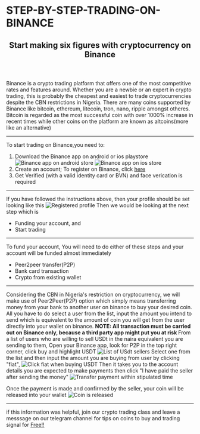 # STEP-BY-STEP-TRADING-ON-BINANCE
<header>
  <h2><strong>Start making six figures with cryptocurrency on Binance</strong></h2>
</header>

<p>
  Binance is a crypto trading platform that offers one of the most competitive rates and features around. Whether you are a newbie or an expert in crypto trading, this is probably the cheapest and easiest to trade cryptocurrencies despite the CBN restrictions in Nigeria.
  There are many coins supported by Binance like bitcoin, ethereum, litecoin, tron, nano, ripple amongst otheres. Bitcoin is regarded as the most successful coin with over 1000% increase in recent times while other coins on the platform are known as altcoins(more like an alternative)   
</p>
<hr>
<p> 
  To start trading on Binance,you need to:
<ol> 
  <li>Download the Binance app on android or ios playstore
    <img src="https://imgur.com/NgQzRQG" alt="Binance app on android store">
    <img src="https://imgur.com/SDoMlwm" alt="Binance app on ios store">
  </li>
  <li> Create an account;  To register on Binance, click <a href="https://bit.ly/3erVB5p">here</a></li>
  <li> Get Verified (with a valid identity card or BVN) and face verication is required</li>
</ol>
</p>
<hr>
<p> 
  If you have followed the instructions above, then your profile should be set looking like this
  <img src="https://imgur.com/PJDgAiG" alt="Registered profile">
 Then we would be looking at the next step which is 
  <ul>
  <li> Funding your account, and </li>
  <li> Start trading</li>
  </ul>
</p>
<hr>
<p> To fund your account, You will need to do either of these steps and your account will be funded almost immediately
<ul>
  <li>Peer2peer transfer(P2P)</li> 
  <li>Bank card transaction</li> 
  <li>Crypto from existing wallet</li>
</ul>
<hr>
Considering the CBN in Nigeria's restriction on cryptocurrency, we will make use of Peer2Peer(P2P) option which simply means transferring money from your bank to another user on binance to buy your desired coin. All you have to do select a user from the list, input the amount you intend to send which is equivalent to the amount of coin you will get from the user directly into your wallet on binance. 
<strong>NOTE: All transaction must be carried out on Binance only, because a third party app might put you at risk </strong>
From a list of users who are willing to sell USDt in the naira equivalent you are sending to them, Open your Binance app, look for P2P in the top right corner, click buy and highlight USDT <img src="https://imgur.com/8rGrMOx" alt="List of USdt sellers">
Select one from the list and then input the amount you are buying from user by clicking "fiat", <img src="https://imgur.com/EltSgu6" alt="Click fiat when buying USDT">
Then it takes you to the account details you are expected to make payments then click "I have paid the seller after sending the money"
<img src="https://imgur.com/Sz5gjzw" alt="Transfer payment within stipulated time">  

Once the payment is made and confirmed by the seller, your coin will be released into your wallet
<img src="https://imgur.com/2785JBw" alt="Coin is released">
</p>
<hr>
<p> if this information was helpful, join our crypto trading class and leave a messsage on our telegram channel for tips on coins to buy and trading signal for <a href="https://t.me/cyrptonaires">Free!!</a>
</p>
